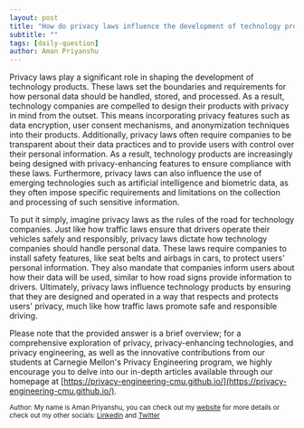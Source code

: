 ```yaml
---
layout: post
title: "How do privacy laws influence the development of technology products?"
subtitle: ""
tags: [daily-question]
author: Aman Priyanshu
---
```


Privacy laws play a significant role in shaping the development of technology products. These laws set the boundaries and requirements for how personal data should be handled, stored, and processed. As a result, technology companies are compelled to design their products with privacy in mind from the outset. This means incorporating privacy features such as data encryption, user consent mechanisms, and anonymization techniques into their products. Additionally, privacy laws often require companies to be transparent about their data practices and to provide users with control over their personal information. As a result, technology products are increasingly being designed with privacy-enhancing features to ensure compliance with these laws. Furthermore, privacy laws can also influence the use of emerging technologies such as artificial intelligence and biometric data, as they often impose specific requirements and limitations on the collection and processing of such sensitive information.

To put it simply, imagine privacy laws as the rules of the road for technology companies. Just like how traffic laws ensure that drivers operate their vehicles safely and responsibly, privacy laws dictate how technology companies should handle personal data. These laws require companies to install safety features, like seat belts and airbags in cars, to protect users' personal information. They also mandate that companies inform users about how their data will be used, similar to how road signs provide information to drivers. Ultimately, privacy laws influence technology products by ensuring that they are designed and operated in a way that respects and protects users' privacy, much like how traffic laws promote safe and responsible driving.

Please note that the provided answer is a brief overview; for a comprehensive exploration of privacy, privacy-enhancing technologies, and privacy engineering, as well as the innovative contributions from our students at Carnegie Mellon's Privacy Engineering program, we highly encourage you to delve into our in-depth articles available through our homepage at [https://privacy-engineering-cmu.github.io/](https://privacy-engineering-cmu.github.io/).

<small>Author: My name is Aman Priyanshu, you can check out my [website](https://amanpriyanshu.github.io/) for more details or check out my other socials: [LinkedIn](https://www.linkedin.com/in/aman-priyanshu/) and [Twitter](https://twitter.com/AmanPriyanshu6)</small>
